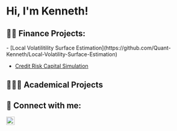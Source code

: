 <h1>Hi, I'm Kenneth!</h1>

<h2>👨‍💻 Finance Projects:</h2>
- [Local Volatilitility Surface Estimation](https://github.com/Quant-Kenneth/Local-Volatility-Surface-Estimation)

- [Credit Risk Capital Simulation](https://github.com/Quant-Kenneth/Credit-Risk-Capital-MonteCarlo-Simulation)

<h2>👨🏻‍🏫 Academical Projects</h2>

<h2> 🤳 Connect with me:</h2>


[<img align="left" alt="Kenneth | LinkedIn" width="22px" src="https://cdn.jsdelivr.net/npm/simple-icons@v3/icons/linkedin.svg" />][linkedin]


[mail]: aldamakennethtyler@gmail.com
[linkedin]: https://www.linkedin.com/in/kenneth-tyler-aldama-3205b0250/

